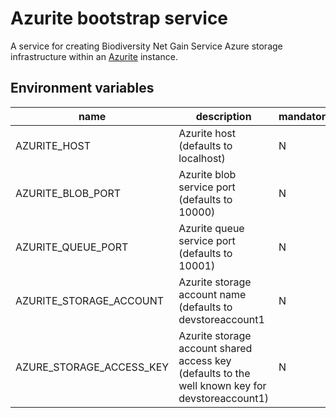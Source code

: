 # Azurite bootstrap service

A service for creating Biodiversity Net Gain Service Azure storage infrastructure within an [Azurite](https://hub.docker.com/_/microsoft-azure-storage-azurite) instance.

## Environment variables

| name    | description | mandatory |
|---------|-------------|-----------|
| AZURITE_HOST | Azurite host (defaults to localhost) | N |
| AZURITE_BLOB_PORT | Azurite blob service port (defaults to 10000) | N |
| AZURITE_QUEUE_PORT | Azurite queue service port (defaults to 10001) | N |
| AZURITE_STORAGE_ACCOUNT | Azurite storage account name (defaults to devstoreaccount1 | N |
| AZURE_STORAGE_ACCESS_KEY | Azurite storage account shared access key (defaults to the well known key for devstoreaccount1) | N |
